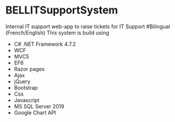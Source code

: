 # BELLITSupportSystem
Internal IT support web-app to raise tickets for IT Support
#Bilingual (French/English)
This system is build using
<ul><li>C# .NET Framework 4.7.2</li><li> WCF</li><li> MVC5</li><li> EF6</li><li> Razor pages</li><li> Ajax</li><li> jQuery</li><li> Bootstrap</li><li> Css</li><li> Javascript</li><li> MS SQL Server 2019</li><li> Google Chart API</li></ul>
